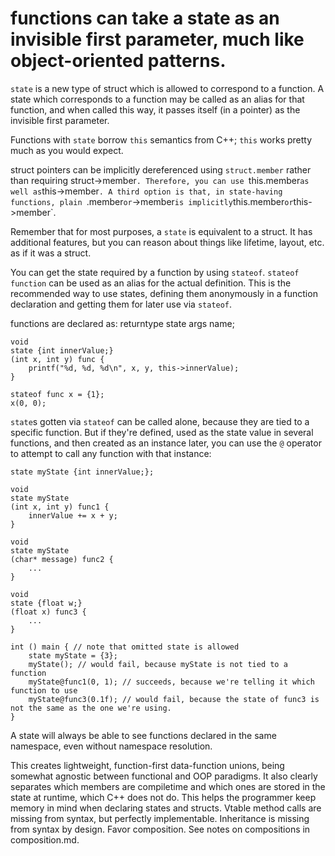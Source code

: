 # functions can take a state as an invisible first parameter, much like object-oriented patterns.

`state` is a new type of struct which is allowed to correspond to a function. A state which corresponds to a function may be called as an alias for that function, and when called this way, it passes itself (in a pointer) as the invisible first parameter.

Functions with `state` borrow `this` semantics from C++; `this` works pretty much as you would expect.

struct pointers can be implicitly dereferenced using `struct.member` rather than requiring  struct->member`. Therefore, you can use `this.member` as well as `this->member`. A third option is that, in state-having functions, plain `.member` or `->member` is implicitly `this.member` or `this->member`.

Remember that for most purposes, a `state` is equivalent to a struct. It has additional features, but you can reason about things like lifetime, layout, etc. as if it was a struct.

You can get the state required by a function by using `stateof`. `stateof function` can be used as an alias for the actual definition. This is the recommended way to use states, defining them anonymously in a function declaration and getting them for later use via `stateof`.

functions are declared as:
returntype state args name;

    void
    state {int innerValue;}
    (int x, int y) func {
        printf("%d, %d, %d\n", x, y, this->innerValue);
    }

    stateof func x = {1};
    x(0, 0);

`state`s gotten via `stateof` can be called alone, because they are tied to a specific function. But if they're defined, used as the state value in several functions, and then created as an instance later, you can use the `@` operator to attempt to call any function with that instance:

    state myState {int innerValue;};

    void
    state myState
    (int x, int y) func1 {
        innerValue += x + y;
    }

    void
    state myState
    (char* message) func2 {
        ...
    }

    void
    state {float w;}
    (float x) func3 {
        ...
    }

    int () main { // note that omitted state is allowed
        state myState = {3};
        myState(); // would fail, because myState is not tied to a function
        myState@func1(0, 1); // succeeds, because we're telling it which function to use
        myState@func3(0.1f); // would fail, because the state of func3 is not the same as the one we're using.
    }

A state will always be able to see functions declared in the same namespace, even without namespace resolution.

This creates lightweight, function-first data-function unions, being somewhat agnostic between functional and OOP paradigms.
It also clearly separates which members are compiletime and which ones are stored in the state at runtime, which C++ does not do. This helps the programmer keep memory in mind when declaring states and structs.
Vtable method calls are missing from syntax, but perfectly implementable.
Inheritance is missing from syntax by design. Favor composition. See notes on compositions in composition.md.
